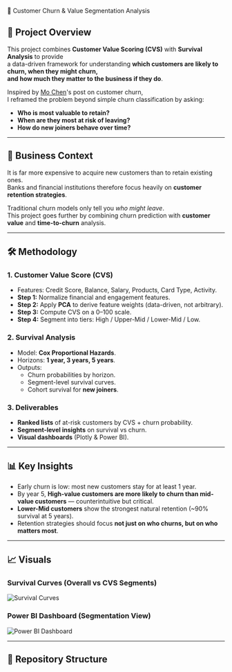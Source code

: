  🏦 Customer Churn & Value Segmentation Analysis

## 📌 Project Overview
This project combines **Customer Value Scoring (CVS)** with **Survival Analysis** to provide  
a data-driven framework for understanding **which customers are likely to churn, when they might churn,  
and how much they matter to the business if they do**.

Inspired by [Mo Chen](https://www.linkedin.com/in/mochen/)'s post on customer churn,  
I reframed the problem beyond simple churn classification by asking:  

- **Who is most valuable to retain?**  
- **When are they most at risk of leaving?**  
- **How do new joiners behave over time?**

---

## 🎯 Business Context
It is far more expensive to acquire new customers than to retain existing ones.  
Banks and financial institutions therefore focus heavily on **customer retention strategies**.  

Traditional churn models only tell you *who might leave*.  
This project goes further by combining churn prediction with **customer value** and **time-to-churn** analysis.

---

## 🛠 Methodology

### 1. Customer Value Score (CVS)
- Features: Credit Score, Balance, Salary, Products, Card Type, Activity.  
- **Step 1:** Normalize financial and engagement features.  
- **Step 2:** Apply **PCA** to derive feature weights (data-driven, not arbitrary).  
- **Step 3:** Compute CVS on a 0–100 scale.  
- **Step 4:** Segment into tiers: High / Upper-Mid / Lower-Mid / Low.

### 2. Survival Analysis
- Model: **Cox Proportional Hazards**.  
- Horizons: **1 year, 3 years, 5 years**.  
- Outputs:
  - Churn probabilities by horizon.  
  - Segment-level survival curves.  
  - Cohort survival for **new joiners**.  

### 3. Deliverables
- **Ranked lists** of at-risk customers by CVS + churn probability.  
- **Segment-level insights** on survival vs churn.  
- **Visual dashboards** (Plotly & Power BI).  

---

## 📊 Key Insights
- Early churn is low: most new customers stay for at least 1 year.  
- By year 5, **High-value customers are more likely to churn than mid-value customers** — counterintuitive but critical.  
- **Lower-Mid customers** show the strongest natural retention (~90% survival at 5 years).  
- Retention strategies should focus **not just on who churns, but on who matters most**.

---

## 📈 Visuals

### Survival Curves (Overall vs CVS Segments)
![Survival Curves](images/survival_curves.png)

### Power BI Dashboard (Segmentation View)
![Power BI Dashboard](images/powerbi_dashboard.png)

---

## 📂 Repository Structure
